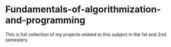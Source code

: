 # Fundamentals-of-algorithmization-and-programming
This is full collection of my projects related to this subject in the 1st and 2nd semesters

